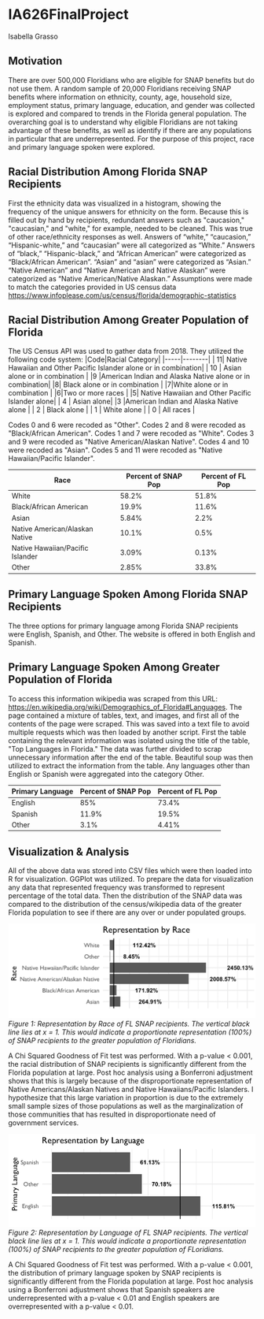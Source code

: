# IA626FinalProject
Isabella Grasso

## Motivation

There are over 500,000 Floridians who are eligible for SNAP benefits but do not use them. A random sample of 20,000 Floridians receiving SNAP benefits where information on ethnicity, county, age, household size, employment status, primary language, education, and gender was collected is explored and compared to trends in the Florida general population. The overarching goal is to understand why eligible Floridians are not taking advantage of these benefits, as well as identify if there are any populations in particular that are underrepresented. For the purpose of this project, race and primary language spoken were explored. 

## Racial Distribution Among Florida SNAP Recipients

First the ethnicity data was visualized in a histogram, showing the frequency of the unique answers for ethnicity on the form. Because this is filled out by hand by recipients, redundant answers such as "caucasion," "caucasian," and "white," for example, needed to be cleaned. This was true of other race/ethnicity responses as well. Answers of “white,” “caucasion,” “Hispanic-white,” and “caucasian” were all categorized as “White.” Answers of “black,” “Hispanic-black,” and “African American” were categorized as “Black/African American”. “Asian” and “asian” were categorized as “Asian.” “Native American” and “Native American and Native Alaskan” were categorized as “Native American/Native Alaskan.” Assumptions were made to match the categories provided in US census data https://www.infoplease.com/us/census/florida/demographic-statistics

## Racial Distribution Among Greater Population of Florida

The US Census API was used to gather data from 2018. They utilized the following code system:
|Code|Racial Category|
|-----|--------|
| 11| Native Hawaiian and Other Pacific Islander alone or in combination|
| 10 | Asian alone or in combination |
|9 |American Indian and Alaska Native alone or in combination|
|8| Black alone or in combination |
 |7|White alone or in combination |
 |6|Two or more races |
 |5| Native Hawaiian and Other Pacific Islander alone| 
 | 4 | Asian alone| 
|3 |American Indian and Alaska Native alone |
| 2 | Black alone |
| 1 | White alone |
| 0 | All races |


Codes 0 and 6 were recoded as "Other". Codes 2 and 8 were recoded as "Black/African American". Codes 1 and 7 were recoded as "White". Codes 3 and 9 were recoded as "Native American/Alaskan Native". Codes 4 and 10 were recoded as "Asian". Codes 5 and 11 were recoded as "Native Hawaiian/Pacific Islander". 

|Race|Percent of SNAP Pop| Percent of FL Pop|
|----|---------|-----------|
|White| 58.2% | 51.8%|
|Black/African American|19.9%|11.6%|
|Asian|5.84%|2.2%|
|Native American/Alaskan Native|10.1%|0.5%|
|Native Hawaiian/Pacific Islander|3.09%|0.13%|
|Other|2.85%|33.8%|

## Primary Language Spoken Among Florida SNAP Recipients
The three options for primary language among Florida SNAP recipients were English, Spanish, and Other. The website is offered in both English and Spanish. 

## Primary Language Spoken Among Greater Population of Florida
To access this information wikipedia was scraped from this URL: https://en.wikipedia.org/wiki/Demographics_of_Florida#Languages. The page contained a mixture of tables, text, and images, and first all of the contents of the page were scraped. This was saved into a text file to avoid multiple requests which was then loaded by another script. First the table containing the relevant information was isolated using the title of the table, "Top Languages in Florida." The data was further divided to scrap unnecessary information after the end of the table. Beautiful soup was then utilized to extract the information from the table. Any languages other than English or Spanish were aggregated into the category Other. 

|Primary Language|Percent of SNAP Pop|Percent of FL Pop|
|----------------|---------|------|
|English|85%|73.4%|
|Spanish|11.9%|19.5%|
|Other|3.1%|4.41%|


## Visualization & Analysis

All of the above data was stored into CSV files which were then loaded into R for visualization. GGPlot was utilized. To prepare the data for visualization any data that represented frequency was transformed to represent percentage of the total data. Then the distribution of the SNAP data was compared to the distribution of the census/wikipedia data of the greater Florida population to see if there are any over or under populated groups.


![alt text](https://github.com/igrasso/IA626FinalProject/blob/main/Data%20Visualization:Analysis/rep_by_race.png)
*Figure 1: Representation by Race of FL SNAP recipients. The vertical black line lies at x = 1. This would indicate a proportionate representation (100%) of SNAP recipients to the greater population of Floridians.* 

A Chi Squared Goodness of Fit test was performed. With a p-value < 0.001, the racial distribution of SNAP recipients is significantly different from the Florida population at large. Post hoc analysis using a Bonferroni adjustment shows that this is largely because of the disproportionate representation of Native Americans/Alaskan Natives and Native Hawaiians/Pacific Islanders. I hypothesize that this large variation in proportion is due to the extremely small sample sizes of those populations as well as the marginalization of those communities that has resulted in disproportionate need of government services. 

![alt text](https://github.com/igrasso/IA626FinalProject/blob/main/Data%20Visualization:Analysis/rep_by_lang.png)
*Figure 2: Representation by Language of FL SNAP recipients. The vertical black line lies at x = 1. This would indicate a proportionate representation (100%) of SNAP recipients to the greater population of FLoridians.*

A Chi Squared Goodness of Fit test was performed. With a p-value < 0.001, the distribution of primary language spoken by SNAP recipients is significantly different from the Florida population at large. Post hoc analysis using a Bonferroni adjustment shows that Spanish speakers are underrepresented with a p-value < 0.01 and English speakers are overrepresented with a p-value < 0.01. 
